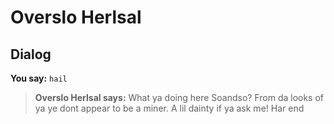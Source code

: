 # Overslo Herlsal
## Dialog

**You say:** `hail`



>**Overslo Herlsal says:** What ya doing here Soandso? From da looks of ya ye dont appear to be a miner. A lil dainty if ya ask me! Har
end
